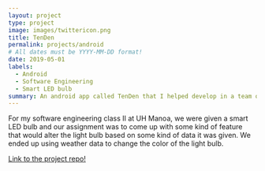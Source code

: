 ```yaml
---
layout: project
type: project
image: images/twittericon.png
title: TenDen
permalink: projects/android
# All dates must be YYYY-MM-DD format!
date: 2019-05-01
labels:
  - Android
  - Software Engineering
  - Smart LED bulb
summary: An android app called TenDen that I helped develop in a team of 3 for my software engineering class at UH Manoa. We were tasked with coming up with and implementing some kind of feature with the Yeelight Smart LED bulb.
---
```



For my software engineering class II at UH Manoa, we were given a smart LED bulb and our assignment was to come up with some kind of feature that would alter the light bulb based on some kind of data it was given. We ended up using weather data to change the color of the light bulb.


<a href="https://github.com/team-mjw/TenDenMobileApp"><i class="large github icon"></i>Link to the project repo!</a>